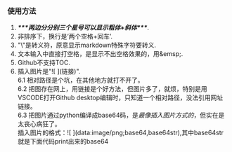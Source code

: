 ### 使用方法
1. ***\*\*\*两边分分别三个星号可以显示粗体+斜体\*\*\****.
2. 非排序下，换行是‘两个空格+回车’.
3. "\\"是转义符，原意显示markdown特殊字符要转义.
4. 文本输入中直接打空格，是显示不出空格效果的，用\&emsp;.
5. Github不支持TOC.
6. 插入图片是"\!\[ \](链接)".  
6.1 相对路径是个坑，在其他地方就打不开了。  
6.2 把图存在网上，用链接是个好方法，但图片多了，就烦，特别是用VSCODE打开Github desktop编辑时，只知道一个相对路径，没法引用网址链接。  
6.3 把图片通过python编译成base64码，是*最像插入图片方式的*，但实在是太丧心病狂了。  
插入图片的格式：\!\[ \](data:image/png;base64,base64str),其中base64str就是下面代码print出来的base64
